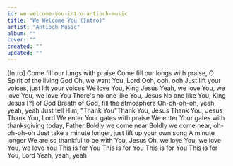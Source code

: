 ```yaml
---
id: we-welcome-you-intro-antioch-music
title: "We Welcome You (Intro)"
artist: "Antioch Music"
album: ""
cover: ""
created: ""
updated: ""
---
```


[Intro]
Come fill our lungs with praise
Come fill our longs with praise, O Spirit of the living God
Oh, we want You, Lord
Ooh, ooh, ooh
Just lift your voices, just lift your voices
We love You, King Jesus
Yeah, we love You, we love You, we love You
There's no one like You, Jesus
No one like You, King Jesus
[?] of God
Breath of God, fill the atmosphere
Oh-oh-oh-oh, yeah, yeah, yeah
Just tell Him, "Thank You"Thank You, Jesus
Thank You, Jesus
Thank You, Lord
We enter Your gates with praise
We еnter Your gates with thanksgiving today, Father
Boldly wе come near
Boldly we come near, oh-oh-oh-oh
Just take a minute longer, just lift up your own song
A minute longer
We are so thankful to be with You, Jesus
Oh, we love You, we love You, we love You
This is for You
This is for You
This is for You
This is for You, Lord
Yeah, yeah, yeah